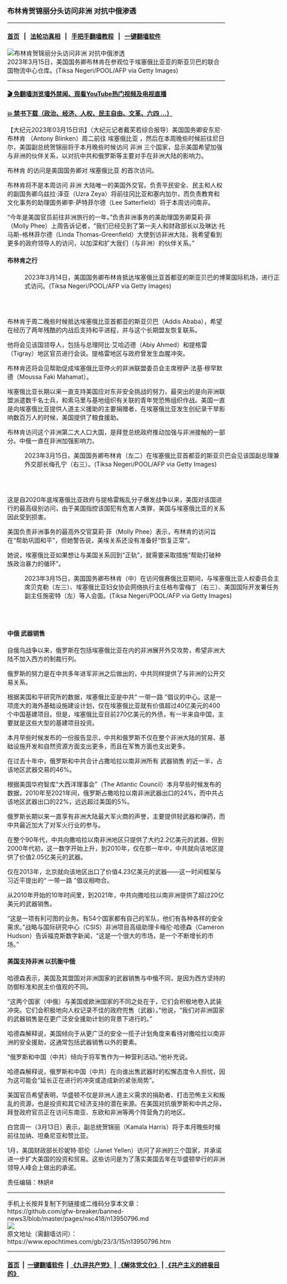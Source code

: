### 布林肯贺锦丽分头访问非洲 对抗中俄渗透
------------------------

#### [首页](https://github.com/gfw-breaker/banned-news3/blob/master/README.md) &nbsp;&nbsp;|&nbsp;&nbsp; [法轮功真相](https://github.com/begood0513/basic/blob/master/README.md)  &nbsp;&nbsp;|&nbsp;&nbsp; [手把手翻墙教程](https://github.com/gfw-breaker/guides/wiki)  &nbsp;&nbsp;|&nbsp;&nbsp; [一键翻墙软件](https://github.com/gfw-breaker/nogfw/blob/master/README.md)  



<div><img alt="布林肯贺锦丽分头访问非洲 对抗中俄渗透" class="attachment-djy_600_400 size-djy_600_400 wp-post-image" src="https://i.epochtimes.com/assets/uploads/2023/03/id13951001-GettyImages-1248333746-600x400.jpg"/>
<div class="caption">
 2023年3月15日，美国国务卿布林肯在参观位于埃塞俄比亚亚的斯亚贝巴的联合国物流中心仓库。(Tiksa Negeri/POOL/AFP via Getty Images)
</div></div><hr/>

#### [ 🎬  免翻墙浏览墙外禁闻、观看YouTube热门视频及电视直播](https://github.com/gfw-breaker/HelloWorld)

#### [ 💥  禁书下载（政治、经济、人权、民主自由、文革、六四 ...）](https://github.com/gfw-breaker/books/blob/master/README.md)

<div><p>
 【大纪元2023年03月15日讯】（大纪元记者戴芙若综合报导）美国国务卿安东尼‧
 <ok href="https://www.epochtimes.com/gb/tag/%E5%B8%83%E6%9E%97%E8%82%AF.html">
  布林肯
 </ok>
 （Antony Blinken）周二前往
 <ok href="https://www.epochtimes.com/gb/tag/%E5%9F%83%E5%A1%9E%E4%BF%84%E6%AF%94%E4%BA%9A.html">
  埃塞俄比亚
 </ok>
 ，然后在本周晚些时候前往尼日尔，美国副总统贺锦丽将于本月晚些时候访问
 <ok href="https://www.epochtimes.com/gb/tag/%E9%9D%9E%E6%B4%B2.html">
  非洲
 </ok>
 三个国家，显示美国希望加强与非洲的伙伴关系，以对抗中共和俄罗斯等主要对手在非洲大陆的影响力。
</p>
<p>
 <ok href="https://www.epochtimes.com/gb/tag/%E5%B8%83%E6%9E%97%E8%82%AF.html">
  布林肯
 </ok>
 的访问是美国国务卿对
 <ok href="https://www.epochtimes.com/gb/tag/%E5%9F%83%E5%A1%9E%E4%BF%84%E6%AF%94%E4%BA%9A.html">
  埃塞俄比亚
 </ok>
 的首次访问。
</p>
<p>
 布林肯将不是本周访问
 <ok href="https://www.epochtimes.com/gb/tag/%E9%9D%9E%E6%B4%B2.html">
  非洲
 </ok>
 大陆唯一的美国外交官。负责平民安全、民主和人权的副国务卿乌兹拉‧泽亚（Uzra Zeya）将前往冈比亚和塞内加尔，而负责教育和文化事务的助理国务卿李‧萨特菲尔德（Lee Satterfield）将于本周访问南非。
</p>
<p>
 “今年是美国官员前往非洲旅行的一年。”负责非洲事务的美助理国务卿莫莉‧菲（Molly Phee）上周告诉记者，“我们已经见到了第一夫人和财政部长以及琳达‧托马斯-格林菲尔德（Linda Thomas-Greenfield）大使到访非洲大陆，我希望看到更多的政府领导人的访问，以加深和扩大我们（与非洲）的伙伴关系。”
</p>
<h4>
 布林肯之行
</h4>
<figure aria-describedby="caption-attachment-13951003" class="wp-caption aligncenter" id="attachment_13951003" style="width: 600px">
 <ok href="https://i.epochtimes.com/assets/uploads/2023/03/id13951003-GettyImages-1248249096.jpg" target="_blank">
  <img alt="" class="size-large wp-image-13951003" src="https://i.epochtimes.com/assets/uploads/2023/03/id13951003-GettyImages-1248249096-600x400.jpg"/>
 </ok>
 <br/><figcaption class="wp-caption-text" id="caption-attachment-13951003">
  2023年3月14日，美国国务卿布林肯抵达埃塞俄比亚首都亚的斯亚贝巴的博莱国际机场，进行正式访问。(Tiksa Negeri/POOL/AFP via Getty Images)
 </figcaption><br/>
</figure><br/>
<p>
 布林肯于周二晚些时候抵达埃塞俄比亚首都亚的斯亚贝巴（Addis Ababa），希望在经历了两年残酷的内战后支持和平进程，并与这个长期盟友恢复联系。
</p>
<p>
 他将会见该国领导人，包括与总理阿比‧艾哈迈德（Abiy Ahmed）和提格雷（Tigray）地区官员进行会谈。提格雷地区与政府曾发生血腥冲突。
</p>
<p>
 布林肯还将会见帮助促成埃塞俄比亚停火的非洲联盟委员会主席穆萨‧法基‧穆罕默德（Moussa Faki Mahamat）。
</p>
<p>
 埃塞俄比亚长期以来一直支持美国应对东非安全挑战的努力，最突出的是向非洲联盟派遣数千名士兵，和索马里与基地组织有关联的青年党恐怖组织作战。美国一直是向埃塞俄比亚提供人道主义援助的主要捐赠者，在埃塞俄比亚发生创纪录干旱影响数百万人的时候，美国提供了粮食援助。
</p>
<p>
 布林肯访问这个非洲第二大人口大国，是拜登总统政府推动加强与非洲接触的一部分。中俄一直在非洲加强影响力。
</p>
<figure aria-describedby="caption-attachment-13951007" class="wp-caption aligncenter" id="attachment_13951007" style="width: 600px">
 <ok href="https://i.epochtimes.com/assets/uploads/2023/03/id13951007-GettyImages-1248299087.jpg" target="_blank">
  <img alt="" class="size-large wp-image-13951007" src="https://i.epochtimes.com/assets/uploads/2023/03/id13951007-GettyImages-1248299087-600x400.jpg"/>
 </ok>
 <br/><figcaption class="wp-caption-text" id="caption-attachment-13951007">
  2023年3月15日，美国国务卿布林肯（左二）在埃塞俄比亚首都亚的斯亚贝巴会见该国副总理兼外交部长梅孔宁（右三）。(Tiksa Negeri/POOL/AFP via Getty Images)
 </figcaption><br/>
</figure><br/>
<p>
 这是自2020年底埃塞俄比亚政府与提格雷叛乱分子爆发战争以来，美国对该国进行的最高级别访问，由于美国指控该国犯有危害人类罪，美国与埃塞俄比亚的关系因此受到损害。
</p>
<p>
 美国负责非洲事务的最高外交官莫莉‧菲（Molly Phee）表示，布林肯的访问旨在“帮助巩固和平”，但她警告说，美埃关系还没有准备好“恢复正常”。
</p>
<p>
 她说，埃塞俄比亚如果想让与美国关系回到“正轨”，就需要采取措施“帮助打破种族政治暴力的循环”。
</p>
<figure aria-describedby="caption-attachment-13951009" class="wp-caption aligncenter" id="attachment_13951009" style="width: 600px">
 <ok href="https://i.epochtimes.com/assets/uploads/2023/03/id13951009-GettyImages-1248339987.jpg" target="_blank">
  <img alt="" class="size-large wp-image-13951009" src="https://i.epochtimes.com/assets/uploads/2023/03/id13951009-GettyImages-1248339987-600x400.jpg"/>
 </ok>
 <br/><figcaption class="wp-caption-text" id="caption-attachment-13951009">
  2023年3月15日，美国国务卿布林肯（中）在访问俄赛俄比亚期间，与埃塞俄比亚人权委员会主席贝克勒（左三）、埃塞俄比亚妇女协会网络执行主任格布雷梅丁（右三）、美国国际开发署任务副主任施密特（左）等人会面。(Tiksa Negeri/POOL/AFP via Getty Images)
 </figcaption><br/>
</figure><br/>
<h4>
 中俄
 <ok href="https://www.epochtimes.com/gb/tag/%E6%AD%A6%E5%99%A8%E9%94%80%E5%94%AE.html">
  武器销售
 </ok>
</h4>
<p>
 自俄乌战争以来，俄罗斯在包括埃塞俄比亚在内的非洲展开外交攻势，希望非洲大陆不加入西方的制裁行列。
</p>
<p>
 俄罗斯的努力是在中共多年进军非洲之后做出的，中共同样提供了与非洲的公开交易关系。
</p>
<p>
 根据美国和平研究所的数据，埃塞俄比亚是中共“
 <ok href="https://www.epochtimes.com/gb/tag/%E4%B8%80%E5%B8%A6%E4%B8%80%E8%B7%AF.html">
  一带一路
 </ok>
 ”倡议的中心。这是一项庞大的海外基础设施建设计划，仅在埃塞俄比亚就有价值超过40亿美元的400个中国基建项目。但是，埃塞俄比亚目前270亿美元的外债，有一半来自中国，主要就是这些大型的基建项目投资。
</p>
<p>
 本月早些时候发布的一份报告显示，中共和俄罗斯不仅在整个非洲大陆的贸易、基础设施开发和自然资源方面支出更多，而且在军售方面也支出更多。
</p>
<p>
 在过去十年中，俄罗斯和中共合计占撒哈拉以南非洲所有
 <ok href="https://www.epochtimes.com/gb/tag/%E6%AD%A6%E5%99%A8%E9%94%80%E5%94%AE.html">
  武器销售
 </ok>
 的近一半，占该地区武器交易的46%。
</p>
<p>
 根据美国华府智库“大西洋理事会”（The Atlantic Council）本月早些时候发布的数据，2010年至2021年间，俄罗斯占撒哈拉以南非洲武器出口的24%，而中共占该地区武器出口的22%，远远超过美国的5%。
</p>
<p>
 俄罗斯长期以来一直享有非洲大陆最大军火商的声誉，主要提供轻武器和弹药，而中共最近加大了对军火行业的参与。
</p>
<p>
 在整个90年代，中共向撒哈拉以南非洲地区只提供了大约2.2亿美元的武器，但到2000年代初，这一数字开始上升，到2010年，仅在那一年中，中共就向该地区提供了价值2.05亿美元的武器。
</p>
<p>
 仅在2013年，北京就向该地区出口了价值4.23亿美元的武器——这一时间框架与习近平提出的“
 <ok href="https://www.epochtimes.com/gb/tag/%E4%B8%80%E5%B8%A6%E4%B8%80%E8%B7%AF.html">
  一带一路
 </ok>
 ”倡议相吻合。
</p>
<p>
 从2010年开始的10年时间里，到2021年，中共向撒哈拉以南非洲提供了超过20亿美元的武器销售。
</p>
<p>
 “这是一项有利可图的业务。有54个国家都有自己的军队，他们有各种各样的安全需求。”战略与国际研究中心（CSIS）非洲项目高级助理卡梅伦‧哈德森（Cameron Hudson）告诉福克斯数字新闻，“这是一个很大的市场，是一个不断增长的市场。”
</p>
<h4>
 美国支持非洲 以抗衡中俄
</h4>
<p>
 哈德森表示，美国及其盟国对非洲国家的武器销售与中俄不同，是因为西方坚持的防御标准和民主价值观的不同。
</p>
<p>
 “这两个国家（中俄）与美国或欧洲国家的不同之处在于，它们会积极地卷入武装冲突。它们会积极地向人权记录不佳的政府兜售（武器）。”他说，“我们对非洲国家的武器销售是在更广泛安全援助计划的背景下进行的。”
</p>
<p>
 哈德森解释说，美国倾向于从更广泛的安全一揽子计划角度来看待对撒哈拉以南非洲的安全援助，这通常包括武器销售以外的要素。
</p>
<p>
 “俄罗斯和中国（中共）倾向于将军售作为一种营利活动。”他补充说。
</p>
<p>
 哈德森解释说，俄罗斯和中国（中共）在向谁出售武器时的松懈态度令人担忧，因为这可能会“延长正在进行的冲突或造成新的紧张局势”。
</p>
<p>
 美国官员希望表明，华盛顿不仅是非洲人道主义需求的捐助者、打击恐怖主义和叛乱的资源，也是投资和其它经济支持的潜在来源。在美国对抗俄罗斯和中共之际，拜登政府官员正在访问东南亚、东欧和非洲等两个阵营角力的地区。
</p>
<p>
 白宫周一（3月13日）表示，副总统贺锦丽（Kamala Harris）将于本月晚些时候前往加纳、坦桑尼亚和赞比亚。
</p>
<p>
 1月，美国财政部长珍妮特‧耶伦（Janet Yellen）访问了非洲的三个国家，并承诺进一步扩大美国的投资和贸易。这些访问是为了落实美国去年在华盛顿举行的非洲领导人峰会上做出的承诺。
</p>
<p>
 责任编辑：林妍#
</p>
</div>
<hr/>
手机上长按并复制下列链接或二维码分享本文章：<br/>
https://github.com/gfw-breaker/banned-news3/blob/master/pages/nsc418/n13950796.md <br/>
<a href='https://github.com/gfw-breaker/banned-news3/blob/master/pages/nsc418/n13950796.md'><img src='https://github.com/gfw-breaker/banned-news3/blob/master/pages/nsc418/n13950796.md.png'/></a> <br/>
原文地址（需翻墙访问）：https://www.epochtimes.com/gb/23/3/15/n13950796.htm


------------------------
#### [首页](https://github.com/gfw-breaker/banned-news3/blob/master/README.md) &nbsp;|&nbsp; [一键翻墙软件](https://github.com/gfw-breaker/nogfw/blob/master/README.md) &nbsp;| [《九评共产党》](https://github.com/gfw-breaker/9ping.md/blob/master/README.md#九评之一评共产党是什么) | [《解体党文化》](https://github.com/gfw-breaker/jtdwh.md/blob/master/README.md) | [《共产主义的终极目的》](https://github.com/gfw-breaker/gczydzjmd.md/blob/master/README.md)


<img src='http://gfw-breaker.win/banned-news3/pages/nsc418/n13950796.md' width='0px' height='0px'/>